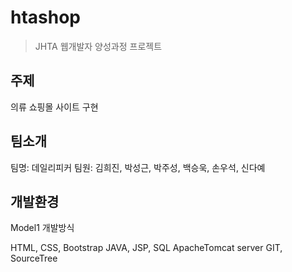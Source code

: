 # htashop
> JHTA 웹개발자 양성과정 프로젝트

## 주제
의류 쇼핑몰 사이트 구현

## 팀소개
팀명: 데일리피커
팀원: 김희진, 박성근, 박주성, 백승욱, 손우석, 신다예

## 개발환경
Model1 개발방식

HTML, CSS, Bootstrap
JAVA, JSP, SQL
ApacheTomcat server
GIT, SourceTree 

